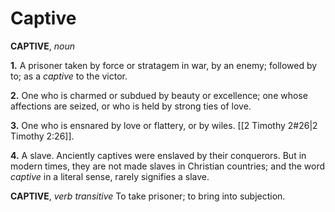 # Captive

**CAPTIVE**, _noun_

**1.** A prisoner taken by force or stratagem in war, by an enemy; followed by to; as a _captive_ to the victor.

**2.** One who is charmed or subdued by beauty or excellence; one whose affections are seized, or who is held by strong ties of love.

**3.** One who is ensnared by love or flattery, or by wiles. [[2 Timothy 2#26|2 Timothy 2:26]].

**4.** A slave. Anciently captives were enslaved by their conquerors. But in modern times, they are not made slaves in Christian countries; and the word _captive_ in a literal sense, rarely signifies a slave.

**CAPTIVE**, _verb transitive_ To take prisoner; to bring into subjection.